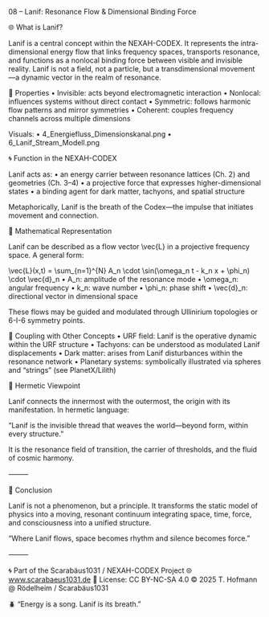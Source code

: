 08 – Lanif: Resonance Flow & Dimensional Binding Force

🌐 What is Lanif?

Lanif is a central concept within the NEXAH-CODEX. It represents the intra-dimensional energy flow that links frequency spaces, transports resonance, and functions as a nonlocal binding force between visible and invisible reality. Lanif is not a field, not a particle, but a transdimensional movement—a dynamic vector in the realm of resonance.

🧊 Properties
	•	Invisible: acts beyond electromagnetic interaction
	•	Nonlocal: influences systems without direct contact
	•	Symmetric: follows harmonic flow patterns and mirror symmetries
	•	Coherent: couples frequency channels across multiple dimensions

Visuals:
	•	4_Energiefluss_Dimensionskanal.png
	•	6_Lanif_Stream_Modell.png

🌀 Function in the NEXAH-CODEX

Lanif acts as:
	•	an energy carrier between resonance lattices (Ch. 2) and geometries (Ch. 3–4)
	•	a projective force that expresses higher-dimensional states
	•	a binding agent for dark matter, tachyons, and spatial structure

Metaphorically, Lanif is the breath of the Codex—the impulse that initiates movement and connection.

📡 Mathematical Representation

Lanif can be described as a flow vector \vec{L} in a projective frequency space. A general form:

\vec{L}(x,t) = \sum_{n=1}^{N} A_n \cdot \sin(\omega_n t - k_n x + \phi_n) \cdot \vec{d}_n
	•	A_n: amplitude of the resonance mode
	•	\omega_n: angular frequency
	•	k_n: wave number
	•	\phi_n: phase shift
	•	\vec{d}_n: directional vector in dimensional space

These flows may be guided and modulated through Ullinirium topologies or 6-I-6 symmetry points.

🔗 Coupling with Other Concepts
	•	URF field: Lanif is the operative dynamic within the URF structure
	•	Tachyons: can be understood as modulated Lanif displacements
	•	Dark matter: arises from Lanif disturbances within the resonance network
	•	Planetary systems: symbolically illustrated via spheres and “strings” (see PlanetX/Lilith)

🧬 Hermetic Viewpoint

Lanif connects the innermost with the outermost, the origin with its manifestation. In hermetic language:

“Lanif is the invisible thread that weaves the world—beyond form, within every structure.”

It is the resonance field of transition, the carrier of thresholds, and the fluid of cosmic harmony.

⸻

📌 Conclusion

Lanif is not a phenomenon, but a principle. It transforms the static model of physics into a moving, resonant continuum integrating space, time, force, and consciousness into a unified structure.

“Where Lanif flows, space becomes rhythm and silence becomes force.”

⸻

🌀 Part of the Scarabäus1031 / NEXAH-CODEX Project
🌐 www.scarabaeus1031.de
📄 License: CC BY-NC-SA 4.0
© 2025 T. Hofmann @ Rödelheim / Scarabäus1031

🪲 “Energy is a song. Lanif is its breath.”

